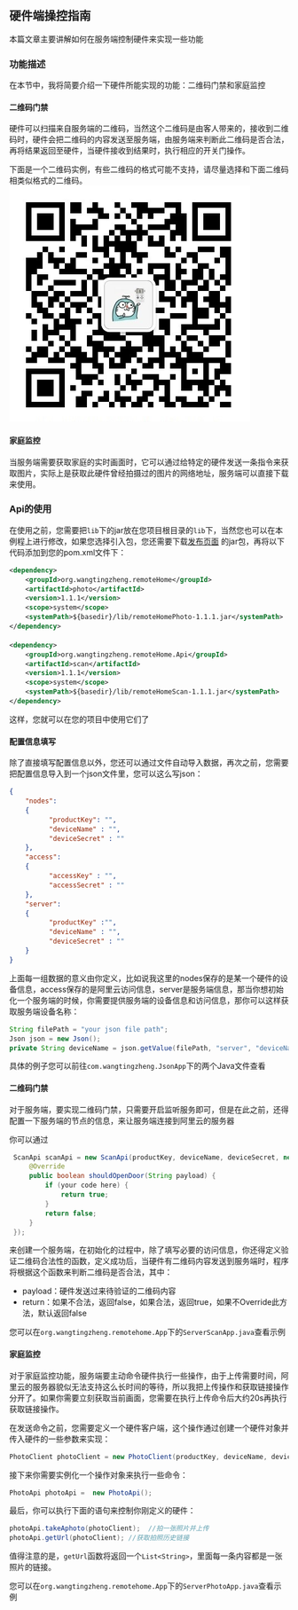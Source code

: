 ## 硬件端操控指南
本篇文章主要讲解如何在服务端控制硬件来实现一些功能
### 功能描述
在本节中，我将简要介绍一下硬件所能实现的功能：二维码门禁和家庭监控
#### 二维码门禁
硬件可以扫描来自服务端的二维码，当然这个二维码是由客人带来的，接收到二维码时，硬件会把二维码的内容发送至服务端，由服务端来判断此二维码是否合法，再将结果返回至硬件，当硬件接收到结果时，执行相应的开关门操作。

下面是一个二维码实例，有些二维码的格式可能不支持，请尽量选择和下面二维码相类似格式的二维码。
![qrcode](./Image/qrcode.jpg)
#### 家庭监控
当服务端需要获取家庭的实时画面时，它可以通过给特定的硬件发送一条指令来获取图片，实际上是获取此硬件曾经拍摄过的图片的网络地址，服务端可以直接下载来使用。
### Api的使用
在使用之前，您需要把`lib`下的jar放在您项目根目录的`lib`下，当然您也可以在本例程上进行修改，如果您选择引入包，您还需要下载[发布页面](https://github.com/WangTingZheng/remoteHomeTest/releases) 的jar包，再将以下代码添加到您的pom.xml文件下：
```xml
<dependency>
    <groupId>org.wangtingzheng.remoteHome</groupId>
    <artifactId>photo</artifactId>
    <version>1.1.1</version>
    <scope>system</scope>
    <systemPath>${basedir}/lib/remoteHomePhoto-1.1.1.jar</systemPath>
</dependency>

<dependency>
    <groupId>org.wangtingzheng.remoteHome.Api</groupId>
    <artifactId>scan</artifactId>
    <version>1.1.1</version>
    <scope>system</scope>
    <systemPath>${basedir}/lib/remoteHomeScan-1.1.1.jar</systemPath>
</dependency>
```
这样，您就可以在您的项目中使用它们了
#### 配置信息填写
除了直接填写配置信息以外，您还可以通过文件自动导入数据，再次之前，您需要把配置信息导入到一个json文件里，您可以这么写json：

```json
{
    "nodes":
    {
          "productKey": "",
          "deviceName" : "",
          "deviceSecret" : ""
    },
    "access":
    {
          "accessKey" : "",
          "accessSecret" : ""
    },
    "server":
    {
          "productKey" :"",
          "deviceName" : "",
          "deviceSecret" : ""
    }
}
```

上面每一组数据的意义由你定义，比如说我这里的nodes保存的是某一个硬件的设备信息，access保存的是阿里云访问信息，server是服务端信息，那当你想初始化一个服务端的时候，你需要提供服务端的设备信息和访问信息，那你可以这样获取服务端设备名称：
```java
String filePath = "your json file path";
Json json = new Json();
private String deviceName = json.getValue(filePath, "server", "deviceName");
```
具体的例子您可以前往`com.wangtingzheng.JsonApp`下的两个Java文件查看
#### 二维码门禁
对于服务端，要实现二维码门禁，只需要开启监听服务即可，但是在此之前，还得配置一下服务端的节点的信息，来让服务端连接到阿里云的服务器

你可以通过
```java
 ScanApi scanApi = new ScanApi(productKey, deviceName, deviceSecret, new QrcodeCheck() {
     @Override
     public boolean shouldOpenDoor(String payload) {
         if (your code here) {
             return true;
         }
         return false;
     }
 });
```
来创建一个服务端，在初始化的过程中，除了填写必要的访问信息，你还得定义验证二维码合法性的函数，定义成功后，当硬件有二维码内容发送到服务端时，程序将根据这个函数来判断二维码是否合法，其中：

- payload：硬件发送过来待验证的二维码内容
- return：如果不合法，返回false，如果合法，返回true，如果不Override此方法，默认返回false

您可以在`org.wangtingzheng.remotehome.App`下的`ServerScanApp.java`查看示例

#### 家庭监控
对于家庭监控功能，服务端要主动命令硬件执行一些操作，由于上传需要时间，阿里云的服务器貌似无法支持这么长时间的等待，所以我把上传操作和获取链接操作分开了。如果你需要立刻获取当前画面，您需要在执行上传命令后大约20s再执行获取链接操作。

在发送命令之前，您需要定义一个硬件客户端，这个操作通过创建一个硬件对象并传入硬件的一些参数来实现：
```java
PhotoClient photoClient = new PhotoClient(productKey, deviceName, deviceSecret, accessKey, accessSecret);
```
接下来你需要实例化一个操作对象来执行一些命令：
```java
PhotoApi photoApi =  new PhotoApi();
```
最后，你可以执行下面的语句来控制你刚定义的硬件：
```java
photoApi.takeAphoto(photoClient);  //拍一张照片并上传
photoApi.getUrl(photoClient); //获取拍照历史链接
```
值得注意的是，`getUrl`函数将返回一个`List<String>`，里面每一条内容都是一张照片的链接。

您可以在`org.wangtingzheng.remotehome.App`下的`ServerPhotoApp.java`查看示例